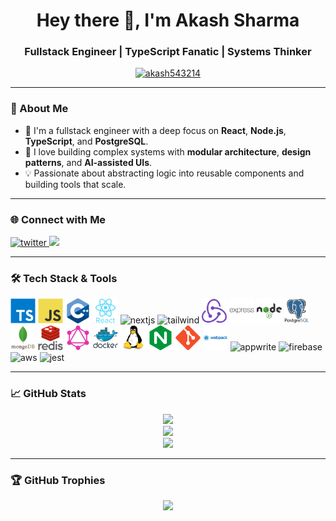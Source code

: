 <h1 align="center">Hey there 👋, I'm Akash Sharma</h1>
<h3 align="center">Fullstack Engineer | TypeScript Fanatic | Systems Thinker</h3>

<p align="center">
  <a href="https://github.com/akash543214">
    <img src="https://komarev.com/ghpvc/?username=akash543214&label=Profile%20views&color=0e75b6&style=flat" alt="akash543214" />
  </a>
</p>

---

### 🧠 About Me
- 🚀 I'm a fullstack engineer with a deep focus on **React**, **Node.js**, **TypeScript**, and **PostgreSQL**.
- 🧩 I love building complex systems with **modular architecture**, **design patterns**, and **AI-assisted UIs**.
- 💡 Passionate about abstracting logic into reusable components and building tools that scale.

---

### 🌐 Connect with Me

<p>
  <a href="https://twitter.com/akash_543214" target="blank">
    <img src="https://img.shields.io/twitter/follow/akash_543214?logo=twitter&style=for-the-badge" alt="twitter" />
  </a>
  <a href="https://linkedin.com/in/akash-sharma-545422164" target="blank">
    <img src="https://img.shields.io/badge/LinkedIn-Connect-blue?logo=linkedin&style=for-the-badge" />
  </a>
</p>

---

### 🛠️ Tech Stack & Tools

<p align="left">
  <!-- Languages -->
  <img src="https://raw.githubusercontent.com/devicons/devicon/master/icons/typescript/typescript-original.svg" alt="ts" width="40"/>
  <img src="https://raw.githubusercontent.com/devicons/devicon/master/icons/javascript/javascript-original.svg" alt="js" width="40"/>
  <img src="https://raw.githubusercontent.com/devicons/devicon/master/icons/cplusplus/cplusplus-original.svg" alt="cpp" width="40"/>
  
  <!-- Frontend -->
  <img src="https://raw.githubusercontent.com/devicons/devicon/master/icons/react/react-original-wordmark.svg" alt="react" width="40"/>
  <img src="https://cdn.worldvectorlogo.com/logos/nextjs-2.svg" alt="nextjs" width="40"/>
  <img src="https://www.vectorlogo.zone/logos/tailwindcss/tailwindcss-icon.svg" alt="tailwind" width="40"/>
  <img src="https://raw.githubusercontent.com/devicons/devicon/master/icons/redux/redux-original.svg" alt="redux" width="40"/>
  
  <!-- Backend -->
  <img src="https://raw.githubusercontent.com/devicons/devicon/master/icons/express/express-original-wordmark.svg" alt="express" width="40"/>
  <img src="https://raw.githubusercontent.com/devicons/devicon/master/icons/nodejs/nodejs-original-wordmark.svg" alt="node" width="40"/>
  <img src="https://raw.githubusercontent.com/devicons/devicon/master/icons/postgresql/postgresql-original-wordmark.svg" alt="postgresql" width="40"/>
  <img src="https://raw.githubusercontent.com/devicons/devicon/master/icons/mongodb/mongodb-original-wordmark.svg" alt="mongodb" width="40"/>
  <img src="https://raw.githubusercontent.com/devicons/devicon/master/icons/redis/redis-original-wordmark.svg" alt="redis" width="40"/>
  <img src="https://raw.githubusercontent.com/devicons/devicon/master/icons/graphql/graphql-plain.svg" alt="graphql" width="40"/>
  
  <!-- DevOps & Others -->
  <img src="https://raw.githubusercontent.com/devicons/devicon/master/icons/docker/docker-original-wordmark.svg" alt="docker" width="40"/>
  <img src="https://raw.githubusercontent.com/devicons/devicon/master/icons/linux/linux-original.svg" alt="linux" width="40"/>
  <img src="https://raw.githubusercontent.com/devicons/devicon/master/icons/nginx/nginx-original.svg" alt="nginx" width="40"/>
  <img src="https://raw.githubusercontent.com/devicons/devicon/master/icons/git/git-original.svg" alt="git" width="40"/>
  <img src="https://raw.githubusercontent.com/devicons/devicon/master/icons/webpack/webpack-original-wordmark.svg" alt="webpack" width="40"/>
  <img src="https://www.vectorlogo.zone/logos/appwriteio/appwriteio-icon.svg" alt="appwrite" width="40"/>
  <img src="https://www.vectorlogo.zone/logos/firebase/firebase-icon.svg" alt="firebase" width="40"/>
  <img src="https://www.vectorlogo.zone/logos/amazon_aws/amazon_aws-icon.svg" alt="aws" width="40"/>
  <img src="https://www.vectorlogo.zone/logos/jestjsio/jestjsio-icon.svg" alt="jest" width="40"/>
</p>

---

### 📈 GitHub Stats

<p align="center">
  <img src="https://github-readme-stats.vercel.app/api?username=akash543214&show_icons=true&theme=github_dark&hide_border=true" />
  <br/>
  <img src="https://github-readme-streak-stats.herokuapp.com/?user=akash543214&theme=github-dark&hide_border=true" />
  <br/>
  <img src="https://github-readme-stats.vercel.app/api/top-langs?username=akash543214&layout=compact&theme=github_dark&hide_border=true" />
</p>

---

### 🏆 GitHub Trophies

<p align="center">
  <img src="https://github-profile-trophy.vercel.app/?username=akash543214&theme=onestar&no-frame=true&margin-w=10" />
</p>
